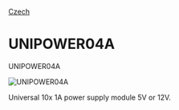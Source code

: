 
[Czech](./README.cs.md)
<!--- module --->
# UNIPOWER04A
<!--- Emodule --->

<!--- subtitle --->UNIPOWER04A <!--- Esubtitle --->

![UNIPOWER04A]()

<!--- description ---> Universal 10x 1A power supply module 5V or 12V.<!--- Edescription --->
            